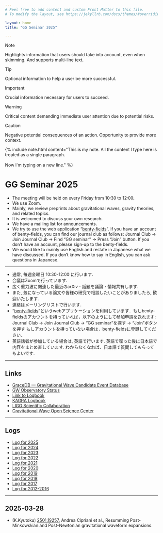 ```yaml
---
# Feel free to add content and custom Front Matter to this file.
# To modify the layout, see https://jekyllrb.com/docs/themes/#overriding-theme-defaults

layout: home
title: "GG Seminar 2025"

---
```


> [!NOTE]
> Highlights information that users should take into account, even when skimming.
> And supports multi-line text.

> [!TIP]
> Optional information to help a user be more successful.

> [!IMPORTANT]  
> Crucial information necessary for users to succeed.

  > [!WARNING]  
  > Critical content demanding immediate
  > user attention due to potential risks.

> [!CAUTION]
> Negative potential consequences of an action.
> Opportunity to provide more context.

{% include note.html content="This is my note. All the content I type here is treated as a single paragraph. <br/><br/> Now I'm typing on a  new line." %}

# GG Seminar 2025

- The meeting will be held on every Friday from 10:30 to 12:00.
- We use Zoom.
- Mainly, we review preprints about gravitational waves, gravity theories, and related topics.
- It is welcomed to discuss your own research.
- We have a mailing list for announcements.
- We try to use the web application “[benty-fields](https://www.benty-fields.com/)”. If you have an account of benty-fields, you can find our journal club as follows: Journal Club -> Join Journal Club -> Find “GG seminar” -> Press “Join” button. If you don’t have an account, please sign-up to the benty-fields.
- We would like to mainly use English and restate in Japanese what we have discussed. If you don’t know how to say in English, you can ask questions in Japanese.

---

- 通常, 毎週金曜日 10:30-12:00 に行います.
- 会議はZoomで行っています.
- 広く重力波に関連した最近のarXiv・話題を議論・情報共有します.
- また, 気になっている論文や皆様の研究で相談したいことがありましたら, 歓迎いたします.
- 連絡はメーリングリストで行います.
- “[benty-fields](https://www.benty-fields.com/)”というwebアプリケーションを利用しています．もしbenty-fieldsのアカウントを持っていれば，以下のようにして参加申請を送れます: Journal Club -> Join Journal Club -> “GG seminar”を探す -> “Join”ボタンを押す もしアカウントを持っていない場合は，benty-fieldsに登録してください．
- 英語話者が参加している場合は, 英語で行います. 英語で喋った後に日本語で内容をまとめ直しています. わからなくなれば、日本語で質問してもらってもよいです.

---
## Links
 - [GraceDB — Gravitational Wave Candidate Event Database](https://gracedb.ligo.org/latest/)
 - [GW Observatory Status](https://www.gw-openscience.org/detector_status/)
 - [Link to Logbook](https://monitor.ligo.org/gwstatus)
 - [KAGRA Logbook](http://klog.icrr.u-tokyo.ac.jp/osl/?c=1)
 - [LIGO Scientific Collaboration](https://www.ligo.org/)
 - [Gravitational Wave Open Science Center](https://www.gw-openscience.org/)

---
## Logs
- [Log for 2025](https://www2.yukawa.kyoto-u.ac.jp/~takafumi.kakehi/GG2025_pub.html)
- [Log for 2024](https://www2.yukawa.kyoto-u.ac.jp/~takafumi.kakehi/GG2024_pub.html)
- [Log for 2023](https://www2.yukawa.kyoto-u.ac.jp/~takafumi.kakehi/GG2023_pub.html)
- [Log for 2022](https://www-tap.scphys.kyoto-u.ac.jp/~yamamoto/GG2022_pub.html)
- [Log for 2021](https://www-tap.scphys.kyoto-u.ac.jp/~yamamoto/GG2021_pub.html)
- [Log for 2020](http://www.icrr.u-tokyo.ac.jp/~narikawa/work/GG_seminar/GG2020/GG2020_pub.html)
- [Log for 2019](http://www.icrr.u-tokyo.ac.jp/~narikawa/work/GG_seminar/GG2019/GG2019_pub.html)
- [Log for 2018](http://www.icrr.u-tokyo.ac.jp/~narikawa/work/GG_seminar/GG2018/GG2018_pub.html)
- [Log for 2017](http://www.icrr.u-tokyo.ac.jp/~narikawa/work/GG_seminar/GG2017/GG2017_pub.html)
- [Log for 2012-2016](http://www2.yukawa.kyoto-u.ac.jp/~juryokuha/gg.html)

---

## 2025-03-28
- (K.Kyutoku) [2501.19257](https://arxiv.org/abs/2501.19257), Andrea Cipriani et al., Resumming Post-Minkowskian and Post-Newtonian gravitational waveform expansions

